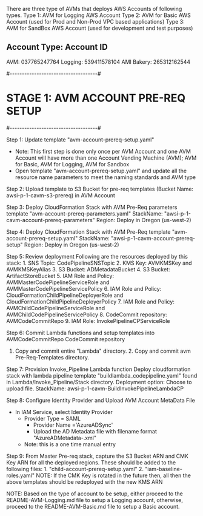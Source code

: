 There are three type of AVMs that deploys AWS Accounts of following types.
Type 1: AVM for Logging AWS Account
Type 2: AVM for Basic AWS Account (used for Prod and Non-Prod VPC based applications)
Type 3: AVM for SandBox AWS Account (used for development and test purposes)

Account Type: Account ID
------------------------
AVM: 037765247764
Logging: 539411578104
AMI Bakery: 265312162544

#------------------------------------#
# STAGE 1: AVM ACCOUNT PRE-REQ SETUP #
#------------------------------------#

Step 1: Update template "avm-account-prereq-setup.yaml"
- Note: This first step is done only once per AVM Account and one AVM Account will have more than one Account Vending Machine (AVM); AVM for Basic, AVM for Logging, AVM for Sandbox
- Open template "avm-account-prereq-setup.yaml" and update all the resource name parameters to meet the naming standards and AVM type

Step 2: Upload template to S3 Bucket for pre-req templates (Bucket Name: awsi-p-1-cavm-s3-prereq) in AVM Account

Step 3: Deploy CloudFormation Stack with AVM Pre-Req parameters template "avm-account-prereq-parameters.yaml"
		StackName: "awsi-p-1-cavm-account-prereq-parameters"
		Region: Deploy in Oregon (us-west-2)

Step 4: Deploy CloudFormation Stack with AVM Pre-Req template "avm-account-prereq-setup.yaml"
		StackName: "awsi-p-1-cavm-account-prereq-setup"
		Region: Deploy in Oregon (us-west-2)

Step 5: Review deployment
Following are the resources deployed by this stack:
		1. SNS Topic: CodePipelineSNSTopic
		2. KMS Key: AVMKMSKey and AVMKMSKeyAlias
		3. S3 Bucket: ADMetadataBucket
		4. S3 Bucket: ArtifactStoreBucket
		5. IAM Role and Policy: AVMMasterCodePipelineServiceRole and AVMMasterCodePipelineServicePolicy
		6. IAM Role and Policy: CloudFormationChildPipelineDeployerRole and CloudFormationChildPipelineDeployerPolicy
		7. IAM Role and Policy: AVMChildCodePipelineServiceRole and AVMChildCodePipelineServicePolicy
		8. CodeCommit repository: AVMCodeCommitRepo
		9. IAM Role: InvokePipelineCPServiceRole

Step 6: Commit Lambda functions and setup templates into AVMCodeCommitRepo CodeCommit repository
  1. Copy and commit entire "Lambda" directory.
	2. Copy and commit avm Pre-Req-Templates directory.

Step 7: Provision Invoke_Pipeline Lambda function
  Deploy cloudformation stack with lambda pipeline template "buildlambda_codepipeline.yaml" found in Lambda/Invoke_Pipeline/Stack directory.
	Deployment option:  Choose to upload file.
	StackName: awsi-p-1-cavm-BuildInvokePipelineLambdaCP

Step 8: Configure Identity Provider and Upload AVM Account MetaData File
  - In IAM Service, select Identity Provider
	  - Provider Type = SAML
		- Provider Name ='AzureADSync'
		- Upload the AD Metadata file with filename format "AzureADMetadata-<AccountID>.xml"
	- Note:  this is a one time manual entry

Step 9: From Master Pre-req stack, capture the S3 Bucket ARN and CMK Key ARN for all the deployed regions. These should be added to the following files:
    1. "child-account-prereq-setup.yaml"
    2. "iam-baseline-roles.yaml"
NOTE: If the CMK Key is rotated in the future then, all then the above templates should be redeployed with the new KMS ARN

NOTE: Based on the type of account to be setup, either proceed to the README-AVM-Logging.md file to setup a Logging account, otherwise, proceed to the README-AVM-Basic.md file to setup a Basic account.
